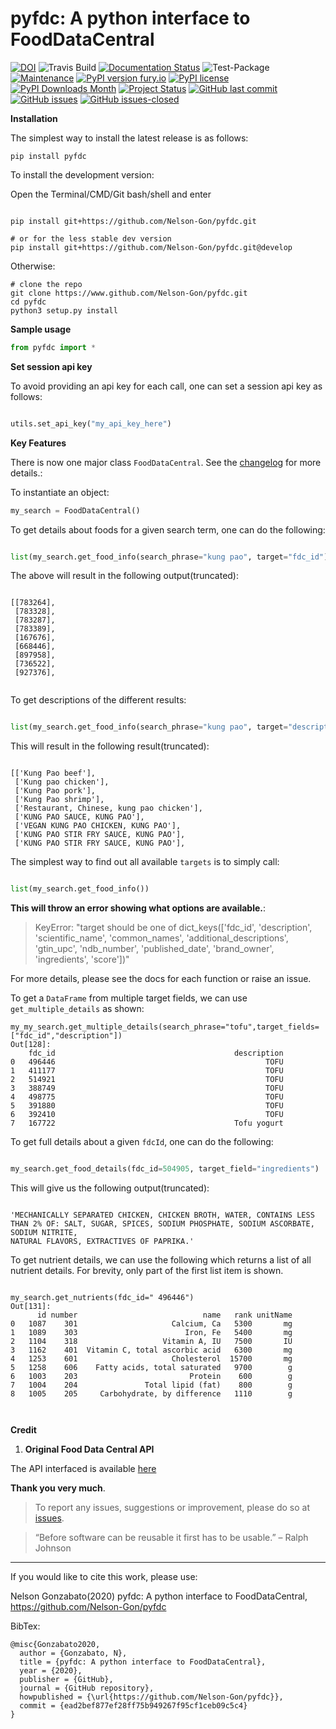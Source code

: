 # pyfdc: A python interface to FoodDataCentral
[![DOI](https://zenodo.org/badge/DOI/10.5281/zenodo.3764453.svg)](https://doi.org/10.5281/zenodo.3764453)
![Travis Build](https://travis-ci.com/Nelson-Gon/pyfdc.svg?branch=master)
[![Documentation Status](https://readthedocs.org/projects/pyfdc/badge/?version=latest)](https://pyfdc.readthedocs.io/en/latest/?badge=latest)
![Test-Package](https://github.com/Nelson-Gon/pyfdc/workflows/Test-Package/badge.svg)
[![Maintenance](https://img.shields.io/badge/Maintained%3F-yes-green.svg)](https://GitHub.com/Nelson-Gon/pyfdc/graphs/commit-activity)
[![PyPI version fury.io](https://badge.fury.io/py/pyfdc.svg)](https://pypi.python.org/pypi/pyfdc/)
[![PyPI license](https://img.shields.io/pypi/l/pyfdc.svg)](https://pypi.python.org/pypi/pyfdc/)
[![PyPI Downloads Month](https://img.shields.io/pypi/dm/pyfdc.svg)](https://pypi.python.org/pypi/pyfdc/)
[![Project Status](http://www.repostatus.org/badges/latest/active.svg)](http://www.repostatus.org/#active) 
[![GitHub last commit](https://img.shields.io/github/last-commit/Nelson-Gon/pyfdc.svg)](https://github.com/Nelson-Gon/pyfdc/commits/master)
[![GitHub issues](https://img.shields.io/github/issues/Nelson-Gon/pyfdc.svg)](https://GitHub.com/Nelson-Gon/pyfdc/issues/)
[![GitHub issues-closed](https://img.shields.io/github/issues-closed/Nelson-Gon/pyfdc.svg)](https://GitHub.com/Nelson-Gon/pyfdc/issues?q=is%3Aissue+is%3Aclosed)



**Installation**

The simplest way to install the latest release is as follows:

```shell
pip install pyfdc

```

To install the development version:


Open the Terminal/CMD/Git bash/shell and enter

```shell

pip install git+https://github.com/Nelson-Gon/pyfdc.git

# or for the less stable dev version
pip install git+https://github.com/Nelson-Gon/pyfdc.git@develop

```

Otherwise:

```shell
# clone the repo
git clone https://www.github.com/Nelson-Gon/pyfdc.git
cd pyfdc
python3 setup.py install

```



**Sample usage**

```python
from pyfdc import *

```

**Set session api key**

To avoid providing an api key for each call, one can set a session api key as follows:

```python

utils.set_api_key("my_api_key_here")


```


**Key Features**

There is now one major class `FoodDataCentral`. 
See the [changelog](https://github.com/Nelson-Gon/pyfdc/blob/master/changelog.md) 
for more details.:

To instantiate an object:

```python
my_search = FoodDataCentral()
```

To get details about foods for a given search term, one can do the following:

```python

list(my_search.get_food_info(search_phrase="kung pao", target="fdc_id"))
```

The above will result in the following output(truncated):

```shell

[[783264],
 [783328],
 [783287],
 [783389],
 [167676],
 [668446],
 [897958],
 [736522],
 [927376],


```

To get descriptions of the different results:


```python

list(my_search.get_food_info(search_phrase="kung pao", target="description"))


```

This will result in the following result(truncated):

```shell

[['Kung Pao beef'],
 ['Kung pao chicken'],
 ['Kung Pao pork'],
 ['Kung Pao shrimp'],
 ['Restaurant, Chinese, kung pao chicken'],
 ['KUNG PAO SAUCE, KUNG PAO'],
 ['VEGAN KUNG PAO CHICKEN, KUNG PAO'],
 ['KUNG PAO STIR FRY SAUCE, KUNG PAO'],
 ['KUNG PAO STIR FRY SAUCE, KUNG PAO'],

```

The simplest way to find out all available `targets` is to simply call:

```python

list(my_search.get_food_info())


```

**This will throw an error showing what options are available.**:

> KeyError: "target should be one of dict_keys(['fdc_id', 'description', 'scientific_name', 'common_names', 'additional_descriptions', 'gtin_upc', 'ndb_number', 'published_date', 'brand_owner', 'ingredients', 'score'])"




For more details, please see the docs for each function or raise an issue.

To get a `DataFrame` from multiple target fields, we can use `get_multiple_details` as shown:

```shell
my_my_search.get_multiple_details(search_phrase="tofu",target_fields=["fdc_id","description"])
Out[128]: 
    fdc_id                                        description
0   496446                                               TOFU
1   411177                                               TOFU
2   514921                                               TOFU
3   388749                                               TOFU
4   498775                                               TOFU
5   391880                                               TOFU
6   392410                                               TOFU
7   167722                                        Tofu yogurt

```

To get full details about a given `fdcId`, one can do the following:

```python

my_search.get_food_details(fdc_id=504905, target_field="ingredients")

```

This will give us the following output(truncated):

```shell

'MECHANICALLY SEPARATED CHICKEN, CHICKEN BROTH, WATER, CONTAINS LESS THAN 2% OF: SALT, SUGAR, SPICES, SODIUM PHOSPHATE, SODIUM ASCORBATE, SODIUM NITRITE, 
NATURAL FLAVORS, EXTRACTIVES OF PAPRIKA.'

```

To get nutrient details, we can use the following which returns a list of all 
nutrient details. For brevity, only part of the first list item is shown.

```shell

my_search.get_nutrients(fdc_id=" 496446")
Out[131]: 
      id number                            name   rank unitName
0   1087    301                     Calcium, Ca   5300       mg
1   1089    303                        Iron, Fe   5400       mg
2   1104    318                   Vitamin A, IU   7500       IU
3   1162    401  Vitamin C, total ascorbic acid   6300       mg
4   1253    601                     Cholesterol  15700       mg
5   1258    606    Fatty acids, total saturated   9700        g
6   1003    203                         Protein    600        g
7   1004    204               Total lipid (fat)    800        g
8   1005    205     Carbohydrate, by difference   1110        g

  

```


**Credit**

1. **Original Food Data Central API**

The API interfaced is available [here](https://fdc.nal.usda.gov/api-guide.html)

**Thank you very much**. 

> To report any issues, suggestions or improvement, please do so 
at [issues](https://github.com/Nelson-Gon/pyfdc/issues). 

> “Before software can be reusable it first has to be usable.” – Ralph Johnson

---

If you would like to cite this work, please use:

Nelson Gonzabato(2020) pyfdc: A python interface to FoodDataCentral, https://github.com/Nelson-Gon/pyfdc

BibTex:

```shell
@misc{Gonzabato2020,
  author = {Gonzabato, N},
  title = {pyfdc: A python interface to FoodDataCentral},
  year = {2020},
  publisher = {GitHub},
  journal = {GitHub repository},
  howpublished = {\url{https://github.com/Nelson-Gon/pyfdc}},
  commit = {ead2bef877ef28ff75b949267f95cf1ceb09c5c4}
} 
```
